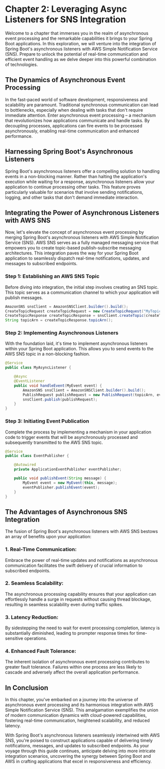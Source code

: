 # Chapter 2: Leveraging Async Listeners for SNS Integration

Welcome to a chapter that immerses you in the realm of asynchronous event processing and the remarkable capabilities it brings to your Spring Boot applications. In this exploration, we will venture into the integration of Spring Boot's asynchronous listeners with AWS Simple Notification Service (SNS). Prepare to unlock the potential of real-time communication and efficient event handling as we delve deeper into this powerful combination of technologies.

## The Dynamics of Asynchronous Event Processing

In the fast-paced world of software development, responsiveness and scalability are paramount. Traditional synchronous communication can lead to bottlenecks, especially when dealing with tasks that don't require immediate attention. Enter asynchronous event processing – a mechanism that revolutionizes how applications communicate and handle tasks. By decoupling processes, applications can fire events to be processed asynchronously, enabling real-time communication and enhanced performance.

## Harnessing Spring Boot's Asynchronous Listeners

Spring Boot's asynchronous listeners offer a compelling solution to handling events in a non-blocking manner. Rather than halting the application's execution while waiting for a response, asynchronous listeners allow your application to continue processing other tasks. This feature proves particularly valuable for scenarios that involve sending notifications, logging, and other tasks that don't demand immediate interaction.

## Integrating the Power of Asynchronous Listeners with AWS SNS

Now, let's elevate the concept of asynchronous event processing by merging Spring Boot's asynchronous listeners with AWS Simple Notification Service (SNS). AWS SNS serves as a fully managed messaging service that empowers you to create topic-based publish-subscribe messaging architectures. This integration paves the way for your Spring Boot application to seamlessly dispatch real-time notifications, updates, and messages to subscribed endpoints.

### **Step 1: Establishing an AWS SNS Topic**

Before diving into integration, the initial step involves creating an SNS topic. This topic serves as a communication channel to which your application will publish messages.

```java
AmazonSNS snsClient = AmazonSNSClient.builder().build();
CreateTopicRequest createTopicRequest = new CreateTopicRequest("MyTopic");
CreateTopicResponse createTopicResponse = snsClient.createTopic(createTopicRequest);
String topicArn = createTopicResponse.topicArn();
```

### **Step 2: Implementing Asynchronous Listeners**

With the foundation laid, it's time to implement asynchronous listeners within your Spring Boot application. This allows you to send events to the AWS SNS topic in a non-blocking fashion.

```java
@Service
public class MyAsyncListener {

    @Async
    @EventListener
    public void handleEvent(MyEvent event) {
        AmazonSNS snsClient = AmazonSNSClient.builder().build();
        PublishRequest publishRequest = new PublishRequest(topicArn, event.getMessage());
        snsClient.publish(publishRequest);
    }
}
```

### **Step 3: Initiating Event Publication**

Complete the process by implementing a mechanism in your application code to trigger events that will be asynchronously processed and subsequently transmitted to the AWS SNS topic.

```java
@Service
public class EventPublisher {

    @Autowired
    private ApplicationEventPublisher eventPublisher;

    public void publishEvent(String message) {
        MyEvent event = new MyEvent(this, message);
        eventPublisher.publishEvent(event);
    }
}
```

## The Advantages of Asynchronous SNS Integration

The fusion of Spring Boot's asynchronous listeners with AWS SNS bestows an array of benefits upon your application:

### **1. Real-Time Communication:**

Embrace the power of real-time updates and notifications as asynchronous communication facilitates the swift delivery of crucial information to subscribed endpoints.

### **2. Seamless Scalability:**

The asynchronous processing capability ensures that your application can effortlessly handle a surge in requests without causing thread blockage, resulting in seamless scalability even during traffic spikes.

### **3. Latency Reduction:**

By sidestepping the need to wait for event processing completion, latency is substantially diminished, leading to prompter response times for time-sensitive operations.

### **4. Enhanced Fault Tolerance:**

The inherent isolation of asynchronous event processing contributes to greater fault tolerance. Failures within one process are less likely to cascade and adversely affect the overall application performance.

## In Conclusion

In this chapter, you've embarked on a journey into the universe of asynchronous event processing and its harmonious integration with AWS Simple Notification Service (SNS). This amalgamation exemplifies the union of modern communication dynamics with cloud-powered capabilities, fostering real-time communication, heightened scalability, and reduced latency.

With Spring Boot's asynchronous listeners seamlessly intertwined with AWS SNS, you're poised to construct applications capable of delivering timely notifications, messages, and updates to subscribed endpoints. As your voyage through this guide continues, anticipate delving into more intricate integration scenarios, uncovering the synergy between Spring Boot and AWS in crafting applications that excel in responsiveness and efficiency.